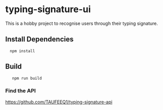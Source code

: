 # typing-signature-ui

This is  a hobby project to recognise users through their typing signature.

## Install Dependencies
```
  npm install
```
## Build
```
   npm run build
```
### Find the API
https://github.com/TAUFEEQ1/typing-signature-api
